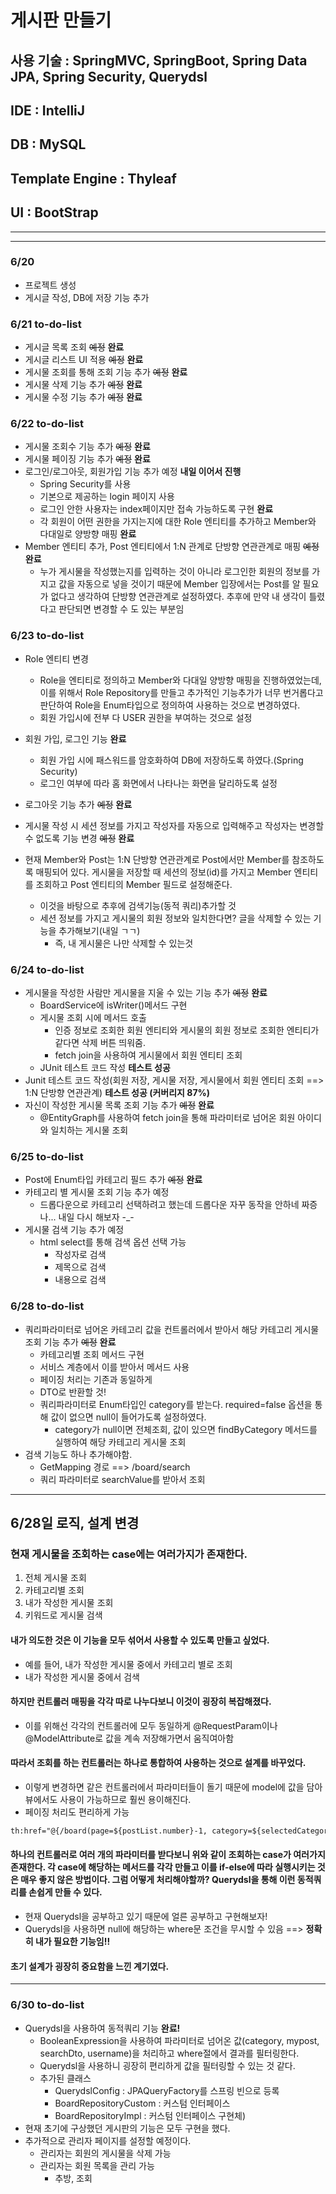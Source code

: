 # 게시판 만들기
## 사용 기술 : SpringMVC, SpringBoot, Spring Data JPA, Spring Security, Querydsl
## IDE : IntelliJ
## DB : MySQL
## Template Engine : Thyleaf
## UI : BootStrap

-----------------------------------
----------------------------------
### 6/20
* 프로젝트 생성
* 게시글 작성, DB에 저장 기능 추가

### 6/21 to-do-list
* 게시글 목록 조회 ~~예정~~ **완료**
* 게시글 리스트 UI 적용 ~~예정~~ **완료**
* 게시물 조회를 통해 조회 기능 추가 ~~예정~~ **완료**
* 게시물 삭제 기능 추가 ~~예정~~ **완료**
* 게시물 수정 기능 추가 ~~예정~~ **완료**

### 6/22 to-do-list
* 게시물 조회수 기능 추가 ~~예정~~ **완료**
* 게시물 페이징 기능 추가 ~~예정~~ **완료**
* 로그인/로그아웃, 회원가입 기능 추가 예정 **내일 이어서 진행**
  - Spring Security를 사용
  - 기본으로 제공하는 login 페이지 사용 
  - 로그인 안한 사용자는 index페이지만 접속 가능하도록 구현 **완료**
  - 각 회원이 어떤 권한을 가지는지에 대한 Role 엔티티를 추가하고 Member와 다대일로 양방향 매핑 **완료**
* Member 엔티티 추가, Post 엔티티에서 1:N 관계로 단방향 연관관계로 매핑 ~~예정~~ **완료**
  - 누가 게시물을 작성했는지를 입력하는 것이 아니라 로그인한 회원의 정보를 가지고 값을 자동으로 넣을 것이기 때문에 Member 입장에서는 Post를 알 필요가 없다고 생각하여 단방향 연관관계로 설정하였다. 추후에 만약 내 생각이 틀렸다고 판단되면 변경할 수 도 있는 부분임


### 6/23 to-do-list
* Role 엔티티 변경
  - Role을 엔티티로 정의하고 Member와 다대일 양방향 매핑을 진행하였었는데, 이를 위해서 Role Repository를 만들고 추가적인 기능추가가 너무 번거롭다고 판단하여 Role을 Enum타입으로 정의하여 사용하는 것으로 변경하였다.
  - 회원 가입시에 전부 다 USER 권한을 부여하는 것으로 설정

* 회원 가입, 로그인 기능 **완료**
  - 회원 가입 시에 패스워드를 암호화하여 DB에 저장하도록 하였다.(Spring Security)
  - 로그인 여부에 따라 홈 화면에서 나타나는 화면을 달리하도록 설정
* 로그아웃 기능 추가 ~~예정~~ **완료**
* 게시물 작성 시 세션 정보를 가지고 작성자를 자동으로 입력해주고 작성자는 변경할 수 없도록 기능 변경 ~~예정~~ **완료**
* 현재 Member와 Post는 1:N 단방향 연관관계로 Post에서만 Member를 참조하도록 매핑되어 있다. 게시물을 저장할 때 세션의 정보(id)를 가지고 Member 엔티티를 조회하고 Post 엔티티의 Member 필드로 설정해준다.
  - 이것을 바탕으로 추후에 검색기능(동적 쿼리)추가할 것
  - 세션 정보를 가지고 게시물의 회원 정보와 일치한다면? 글을 삭제할 수 있는 기능을 추가해보기(내일 ㄱㄱ)
    + 즉, 내 게시물은 나만 삭제할 수 있는것 


### 6/24 to-do-list
* 게시물을 작성한 사람만 게시물을 지울 수 있는 기능 추가 ~~예정~~ **완료**
  - BoardService에 isWriter()메서드 구현
  - 게시물 조회 시에 메서드 호출
    + 인증 정보로 조회한 회원 엔티티와 게시물의 회원 정보로 조회한 엔티티가 같다면 삭제 버튼 띄워줌. 
    + fetch join을 사용하여 게시물에서 회원 엔티티 조회
  - JUnit 테스트 코드 작성 **테스트 성공**
* Junit 테스트 코드 작성(회원 저장, 게시물 저장, 게시물에서 회원 엔티티 조회 ==> 1:N 단방향 연관관계) **테스트 성공 (커버리지 87%)** 
* 자신이 작성한 게시물 목록 조회 기능 추가 ~~예정~~ **완료**
  - @EntityGraph를 사용하여 fetch join을 통해 파라미터로 넘어온 회원 아이디와 일치하는 게시물 조회


### 6/25 to-do-list
* Post에 Enum타입 카테고리 필드 추가 ~~예정~~ **완료**
* 카테고리 별 게시물 조회 기능 추가 예정
  - 드롭다운으로 카테고리 선택하려고 했는데 드롭다운 자꾸 동작을 안하네 짜증나... 내일 다시 해보자 -_-
* 게시물 검색 기능 추가 예정
  - html select를 통해 검색 옵션 선택 가능
    + 작성자로 검색
    + 제목으로 검색
    + 내용으로 검색


### 6/28 to-do-list
* 쿼리파라미터로 넘어온 카테고리 값을 컨트롤러에서 받아서 해당 카테고리 게시물 조회 기능 추가 ~~예정~~ **완료**
  - 카테고리별 조회 메서드 구현
  - 서비스 계층에서 이를 받아서 메서드 사용
  - 페이징 처리는 기존과 동일하게
  - DTO로 반환할 것!
  - 쿼리파라미터로 Enum타입인 category를 받는다. required=false 옵션을 통해 값이 없으면 null이 들어가도록 설정하였다.
    + category가 null이면 전체조회, 값이 있으면 findByCategory 메서드를 실행하여 해당 카테고리 게시물 조회 
* 검색 기능도 하나 추가해야함.
  - GetMapping 경로 ==> /board/search
  - 쿼리 파라미터로 searchValue를 받아서 조회

-------------------------------

## 6/28일 로직, 설계 변경
### 현재 게시물을 조회하는 case에는 여러가지가 존재한다.
1. 전체 게시물 조회
2. 카테고리별 조회
3. 내가 작성한 게시물 조회
4. 키워드로 게시물 검색

#### 내가 의도한 것은 이 기능을 모두 섞어서 사용할 수 있도록 만들고 싶었다.
* 예를 들어, 내가 작성한 게시물 중에서 카테고리 별로 조회
* 내가 작성한 게시물 중에서 검색

#### 하지만 컨트롤러 매핑을 각각 따로 나누다보니 이것이 굉장히 복잡해졌다.
* 이를 위해선 각각의 컨트롤러에 모두 동일하게 @RequestParam이나 @ModelAttribute로 값을 계속 저장해가면서 움직여아함

#### 따라서 조회를 하는 컨트롤러는 하나로 통합하여 사용하는 것으로 설계를 바꾸었다.
* 이렇게 변경하면 같은 컨트롤러에서 파라미터들이 돌기 때문에 model에 값을 담아 뷰에서도 사용이 가능하므로 훨씬 용이해진다.
* 페이징 처리도 편리하게 가능
```html
th:href="@{/board(page=${postList.number}-1, category=${selectedCategory}, myPost=${myPost})}
```
#### 하나의 컨트롤러로 여러 개의 파라미터를 받다보니 위와 같이 조회하는 case가 여러가지 존재한다. 각 case에 해당하는 메서드를 각각 만들고 이를 if-else에 따라 실행시키는 것은 매우 좋지 않은 방법이다. 그럼 어떻게 처리해야할까? Querydsl을 통해 이런 동적쿼리를 손쉽게 만들 수 있다.
* 현재 Querydsl을 공부하고 있기 때문에 얼른 공부하고 구현해보자!
* Querydsl을 사용하면 null에 해당하는 where문 조건을 무시할 수 있음 ==> **정확히 내가 필요한 기능임!!**

#### 초기 설계가 굉장히 중요함을 느낀 계기였다.

----------------------------------

### 6/30 to-do-list
* Querydsl을 사용하여 동적쿼리 기능 **완료!**
  - BooleanExpression을 사용하여 파라미터로 넘어온 값(category, mypost, searchDto, username)을 처리하고 where절에서 결과를 필터링한다.
  - Querydsl을 사용하니 굉장히 편리하게 값을 필터링할 수 있는 것 같다.
  - 추가된 클래스
    + QuerydslConfig : JPAQueryFactory를 스프링 빈으로 등록
    + BoardRepositoryCustom : 커스텀 인터페이스
    + BoardRepositoryImpl : 커스텀 인터페이스 구현체)
* 현재 초기에 구상했던 게시판의 기능은 모두 구현을 했다.
* 추가적으로 관리자 페이지를 설정할 예정이다.
  - 관리자는 회원의 게시물을 삭제 가능
  - 관리자는 회원 목록을 관리 가능
    + 추방, 조회
